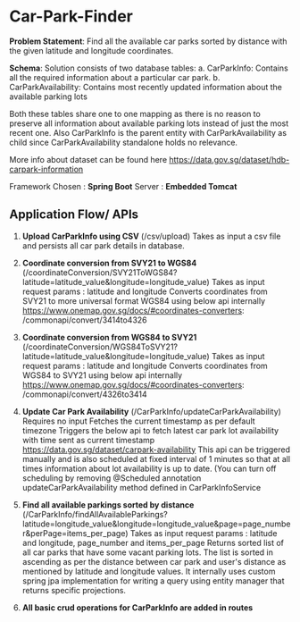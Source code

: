 ﻿# <b>Car-Park-Finder</b>
<b>Problem Statement</b>: Find all the available car parks sorted by distance with the given latitude and longitude coordinates.

<b>Schema</b>: Solution consists of two database tables:
	a. CarParkInfo: Contains all the required information about a particular car park.
	b. CarParkAvailability: Contains most recently updated information about the available parking lots
	
Both these tables share one to one mapping as there is no reason to preserve all information about available parking lots instead of just the most recent one.
Also CarParkInfo is the parent entity with CarParkAvailability as child since CarParkAvailability standalone holds no relevance.

More info about dataset can be found here
https://data.gov.sg/dataset/hdb-carpark-information

Framework Chosen : <b>Spring Boot</b>
Server : <b>Embedded Tomcat</b>
## <b>Application Flow/ APIs </b>

1. <b>Upload CarParkInfo using CSV</b> (/csv/upload)
	Takes as input a csv file and persists all car park details in database.

2. <b>Coordinate conversion from SVY21 to WGS84 </b>(/coordinateConversion/SVY21ToWGS84?latitude=latitude_value&longitude=longitude_value)
	Takes as input request params : latitude and longitude
	Converts coordinates from SVY21 to more universal format WGS84 using below api internally
	https://www.onemap.gov.sg/docs/#coordinates-converters:  /commonapi/convert/3414to4326
	
3. <b>Coordinate conversion from WGS84 to SVY21</b> (/coordinateConversion/WGS84ToSVY21?latitude=latitude_value&longitude=longitude_value)
	Takes as input request params : latitude and longitude
	Converts coordinates from WGS84 to SVY21 using below api internally
	https://www.onemap.gov.sg/docs/#coordinates-converters:  /commonapi/convert/4326to3414
	
4. <b>Update Car Park Availability</b> (/CarParkInfo/updateCarParkAvailability)
	Requires no input
	Fetches the current timestamp as per default timezone
	Triggers the below api to fetch latest car park lot availability with time sent as current timestamp
	https://data.gov.sg/dataset/carpark-availability
	This api can be triggered manually and is also scheduled at fixed interval of 1 minutes so that at all times information about lot availability is up to date.
	(You can turn off scheduling by removing @Scheduled annotation updateCarParkAvailability method defined in CarParkInfoService
	
5. <b>Find all available parkings sorted by distance</b> (/CarParkInfo/findAllAvailableParkings?latitude=longitude_value&longitude=longitude_value&page=page_number&perPage=items_per_page)
	Takes as input request params : latitude and longitude, page_number and items_per_page
	Returns sorted list of all car parks that have some vacant parking lots. The list is sorted in ascending as per the distance between car park and user's distance as mentioned by latitude and longitude values.
	It internally uses custom spring jpa implementation for writing a query using entity manager that returns specific projections.
	
6. <b>All basic crud operations for CarParkInfo are added in routes</b>